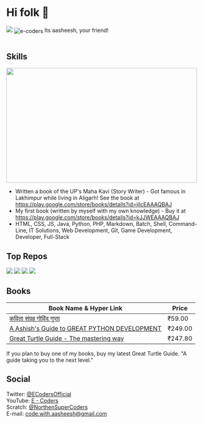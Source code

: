 <h1>Hi folk 👋</h1>
<img src="https://github-readme-stats.vercel.app/api?username=e-coders&count_private=true&show_icons=true&theme=nord">
<img src="https://komarev.com/ghpvc/?username=e-coders&label=Profile%20views&color=00e8c1&style=flat" alt="e-coders" align="center"/>
Its aasheesh, your friend!<br>
<br>
<h2>Skills</h2>
<img src="https://quickchart.io/chart?bkg=white&c=%7B%0A%20%20type%3A%20%27bar%27%2C%0A%20%20data%3A%20%7B%0A%20%20%20%20labels%3A%20%5B%27HTML%27%2C%20%27CSS%27%2C%20%27JS%27%2C%20%27Java%27%2C%27Python%27%2C%27PHP%27%2C%27Scratch%27%5D%2C%0A%20%20%20%20datasets%3A%20%5B%7B%0A%20%20%20%20%20%20label%3A%20%27Languages%27%2C%0A%20%20%20%20%20%20data%3A%20%5B95%2C76%2C65%2C43.3%2C67%2C23%2C99%5D%0A%20%20%20%20%7D%5D%0A%20%20%7D%0A%7D" width="500" height="300">

* Written a book of the UP's Maha Kavi (Story Writer) - Got famous in Lakhimpur while living in Aligarh! See the book at <a href="https://play.google.com/store/books/details?id=jilcEAAAQBAJ" target="_blank">https://play.google.com/store/books/details?id=jilcEAAAQBAJ</a>
* My first book (written by myself with my own knowledge) - Buy it at <a href="https://play.google.com/store/books/details?id=kJJWEAAAQBAJ" target="_blank">https://play.google.com/store/books/details?id=kJJWEAAAQBAJ</a>
* HTML, CSS, JS, Java, Python, PHP, Markdown, Batch, Shell, Command-Line, IT Solutions, Web Development, Git, Game Development, Developer, Full-Stack

<h2>Top Repos</h2>
<img style="display:inline-block;" src="https://github-readme-stats.vercel.app/api/pin/?username=educatyeducate&repo=CodeEditor&show_owner=true">
<img style="display:inline-block;" src="https://github-readme-stats.vercel.app/api/pin/?username=e-coders&repo=ButtonMaker&show_owner=true">
<img style="display:inline-block;" src="https://github-readme-stats.vercel.app/api/pin/?username=e-coders&repo=blogmaker&show_owner=true">
<img style="display:inline-block;" src="https://github-readme-stats.vercel.app/api/pin/?username=e-coders&repo=covidtracker&show_owner=true">


<h2>Books</h2>

| Book Name & Hyper Link | Price |
| --- | ----------- |
| <a href="https://play.google.com/store/books/details?id=jilcEAAAQBAJ" target="_blank">कविता संग्रह गोविंद गुप्‍ता</a> | ₹59.00 |
| <a href="https://play.google.com/store/books/details?id=kJJWEAAAQBAJ" target="_blank">	A Ashish's Guide to GREAT PYTHON DEVELOPMENT</a> | ₹249.00  |
| <a href="https://play.google.com/store/books/details?id=ddlqEAAAQBAJ" target="_blank">Great Turtle Guide - The mastering way</a> | ₹247.80 |

If you plan to buy one of my books, buy my latest Great Turtle Guide. "A guide taking you to the next level."

<h2>Social</h2>
Twitter: <a href="https://twitter.com/ECodersOfficial" target="_blank">@ECodersOfficial</a>
<br>
YouTube: <a href="https://www.youtube.com/channel/UCfTTIgSYOwY3gmCI7YhisEA?sub_confirmation=1" target="_blank">E - Coders</a>
<br>
Scratch: <a href="https://scratch.mit.edu/users/NorthenSuperCoders/" target="_blank">@NorthenSuperCoders</a>
<br>
E-mail: <a href="mailto:code.with.aasheesh@gmail.com">code.with.aasheesh@gmail.com</a>
